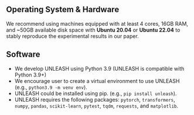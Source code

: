 ## Operating System & Hardware
We recommend using machines equipped with at least 4 cores, 16GB RAM, and ~50GB available disk space with **Ubuntu 20.04** or **Ubuntu 22.04** to stably reproduce the experimental results in our paper.  

## Software

- We develop UNLEASH using Python 3.9 (UNLEASH is compatible with Python 3.9+)
- We encourage user to create a virtual environment to use UNLEASH (e.g., `python3.9 -m venv env`).
- UNLEASH could be installed using pip. (e.g., `pip install unleash`).
- UNLEASH requires the following packages: `pytorch`, `transformers`, `numpy`, `pandas`, `scikit-learn`, `pytest`, `tqdm`, `requests`, and `matplotlib`.
